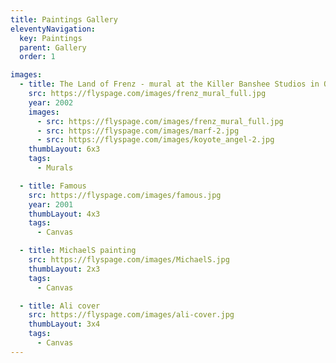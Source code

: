 ```yaml
---
title: Paintings Gallery
eleventyNavigation:
  key: Paintings
  parent: Gallery
  order: 1

images:
  - title: The Land of Frenz - mural at the Killer Banshee Studios in Oakland California
    src: https://flyspage.com/images/frenz_mural_full.jpg
    year: 2002
    images:
      - src: https://flyspage.com/images/frenz_mural_full.jpg
      - src: https://flyspage.com/images/marf-2.jpg
      - src: https://flyspage.com/images/koyote_angel-2.jpg
    thumbLayout: 6x3
    tags:
      - Murals

  - title: Famous
    src: https://flyspage.com/images/famous.jpg
    year: 2001
    thumbLayout: 4x3
    tags:
      - Canvas

  - title: MichaelS painting
    src: https://flyspage.com/images/MichaelS.jpg
    thumbLayout: 2x3
    tags:
      - Canvas

  - title: Ali cover
    src: https://flyspage.com/images/ali-cover.jpg
    thumbLayout: 3x4
    tags:
      - Canvas
---
```

